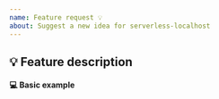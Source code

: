 ```yaml
---
name: Feature request 💡
about: Suggest a new idea for serverless-localhost
---
```


<!-- Please search existing issues to avoid creating duplicates. -->

## 💡 Feature description
<!-- Describe the feature you'd like. -->

#### 💻 Basic example
<!-- Include a basic code example if possible. Omit this section if not applicable. -->